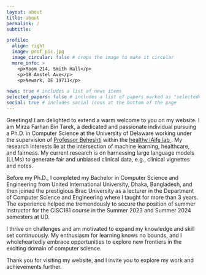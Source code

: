 ```yaml
---
layout: about
title: about
permalink: /
subtitle:

profile:
  align: right
  image: prof_pic.jpg
  image_circular: false # crops the image to make it circular
  more_info: >
    <p>Room 214, Smith Hall</p>
    <p>18 Amstel Ave</p>
    <p>Newark, DE 19711</p>

news: true # includes a list of news items
selected_papers: false # includes a list of papers marked as "selected={true}"
social: true # includes social icons at the bottom of the page
---
```


Greetings! I am delighted to extend a warm welcome to you on my website. I am Mirza Farhan Bin Tarek, a dedicated and passionate individual pursuing a Ph.D. in Computer Science at the University of Delaware working under the supervision of <a href='https://sites.udel.edu/rbi/'>Professor Beheshti</a> within the <a href='https://sites.udel.edu/healthylaife/'> healthy lAife lab </a>. My research interests lie at the intersection of machine learning, healthcare, and fairness. My current research is on harnessing large language models (LLMs) to generate fair and unbiased clinical data, e.g., clinical vignettes and notes. 

Before my Ph.D., I completed my Bachelor in Computer Science and Engineering from United International University, Dhaka, Bangladesh, and then joined the prestigious Brac University as a lecturer in the Department of Computer Science and Engineering where I taught for more than 3 years. The experience helped me tremendously to secure the position of summer instructor for the CISC181 course in the Summer 2023 and Summer 2024 semesters at UD.

I thrive on challenges and am motivated to expand my knowledge and skill set continuously. My enthusiasm for learning knows no bounds, and I wholeheartedly embrace opportunities to explore new frontiers in the exciting domain of computer science.

Thank you for visiting my website, and I invite you to explore my work and achievements further.
